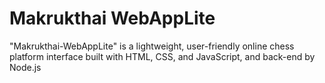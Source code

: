 # Makrukthai WebAppLite
"Makrukthai-WebAppLite" is a lightweight, user-friendly online chess platform interface built with HTML, CSS, and JavaScript, and back-end by Node.js
